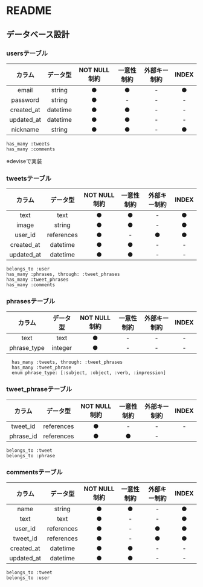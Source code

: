 # README
## データベース設計
### usersテーブル

|カラム|データ型|NOT NULL制約|一意性制約|外部キー制約|INDEX|
|:--:|:--:|:--:|:--:|:--:|:--:|
|email|string|●|●|-|●|
|password|string|●|-|-|-|
|created_at|datetime|●|●|-|-|
|updated_at|datetime|●|●|-|-|
|nickname|string|●|●|-|●|

```
has_many :tweets
has_many :comments 
```

※deviseで実装

### tweetsテーブル

|カラム|データ型|NOT NULL制約|一意性制約|外部キー制約|INDEX|
|:--:|:--:|:--:|:--:|:--:|:--:|
|text|text|●|●|-|●|
|image|string|●|●|-|●|
|user_id|references|●|-|●|●|
|created_at|datetime|●|●|-|-|
|updated_at|datetime|●|●|-|-|

```
belongs_to :user
has_many :phrases, through: :tweet_phrases
has_many :tweet_phrases
has_many :comments
```

### phrasesテーブル

|カラム|データ型|NOT NULL制約|一意性制約|外部キー制約|INDEX|
|:--:|:--:|:--:|:--:|:--:|:--:|
|text|text|●|-|-|-|
|phrase_type|integer|●|-|-|-|

```
  has_many :tweets, through: :tweet_phrases
  has_many :tweet_phrase
  enum phrase_type: [:subject, :object, :verb, :impression]
```

### tweet_phraseテーブル

|カラム|データ型|NOT NULL制約|一意性制約|外部キー制約|INDEX|
|:--:|:--:|:--:|:--:|:--:|:--:|
|tweet_id|references|●|-|-|-|
|phrase_id|references|●|●|-|

```
belongs_to :tweet
belongs_to :phrase
```

### commentsテーブル
 
|カラム|データ型|NOT NULL制約|一意性制約|外部キー制約|INDEX|
|:--:|:--:|:--:|:--:|:--:|:--:|
|name|string|●|●|-|●|
|text|text|●|-|-|●|
|user_id|references|●|-|●|●|
|tweet_id|references|●|-|●|●|
|created_at|datetime|●|●|-|-|
|updated_at|datetime|●|●|-|-|

```
belongs_to :tweet
belongs_to :user    
```

